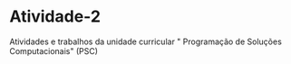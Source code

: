 # Atividade-2
Atividades e trabalhos da unidade curricular " Programação de Soluções Computacionais" (PSC)
